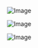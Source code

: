 ![Image](https://github.com/user-attachments/assets/4ca0165d-d840-4df3-910f-c00c7726168b)

![Image](https://github.com/user-attachments/assets/df383536-149e-46be-9491-2454edd2bc2d)

![Image](https://github.com/user-attachments/assets/8c02355b-e3c5-4ac5-860c-00e45430b121)